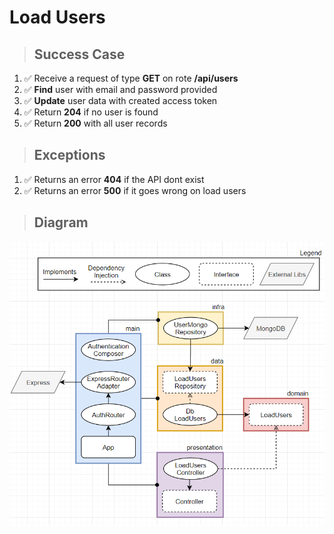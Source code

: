 # Load Users

> ## Success Case

1. ✅ Receive a request of type **GET** on rote **/api/users**
2. ✅ **Find** user with email and password provided
3. ✅ **Update** user data with created access token
4. ✅ Return **204** if no user is found
5. ✅ Return **200** with all user records

> ## Exceptions

1. ✅ Returns an error **404** if the API dont exist
2. ✅ Returns an error **500** if it goes wrong on load users

> ## Diagram

![authentication diagram](./load-users-diagram.png)